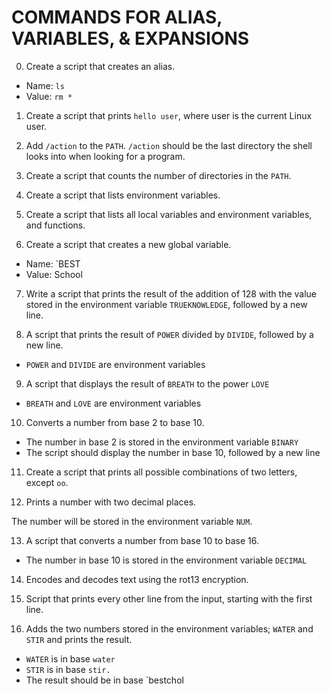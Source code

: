 # COMMANDS FOR ALIAS, VARIABLES, & EXPANSIONS

0. Create a script that creates an alias.

  * Name: `ls`
  * Value: `rm *`

1. Create a script that prints `hello user`, where user is the current Linux
user.

2. Add `/action` to the `PATH`. `/action` should be the last directory the shell
looks into when looking for a program.

3. Create a script that counts the number of directories in the `PATH`.

4. Create a script that lists environment variables.

5. Create a script that lists all local variables and environment variables, and
functions.

6. Create a script that creates a new global variable.

  * Name: `BEST
  * Value: School

7. Write a script that prints the result of the addition of 128 with the value
stored in the environment variable `TRUEKNOWLEDGE`, followed by a new line.

8. A script that prints the result of `POWER` divided by `DIVIDE`, followed
by a new line.

  * `POWER` and `DIVIDE` are environment variables

9. A script that displays the result of `BREATH` to the power `LOVE`

  * `BREATH` and `LOVE` are environment variables
 
10. Converts a number from base 2 to base 10.

  * The number in base 2 is stored in the environment variable `BINARY`
  * The script should display the number in base 10, followed by a new line

 
11. Create a script that prints all possible combinations of two letters, except
`oo`.

12. Prints a number with two decimal places.

The number will be stored in the environment variable `NUM`.

13. A script that converts a number from base 10 to base 16.

  * The number in base 10 is stored in the environment variable `DECIMAL`
  
14. Encodes and decodes text using the rot13 encryption.

15. Script that prints every other line from the input, starting with 
the first line.

16. Adds the two numbers stored in the environment variables; `WATER` and `STIR` and prints the result.

  * `WATER` is in base `water`
  * `STIR` is in base `stir.`
  * The result should be in base `bestchol
